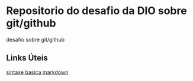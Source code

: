# Repositorio do desafio da DIO sobre git/github
desafio sobre git/github

## Links Úteis
[sintaxe basica markdown](https://www.markdownguide.org/)
